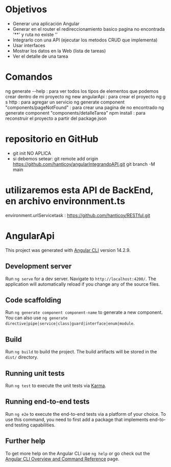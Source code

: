 # Objetivos
- Generar una aplicación Angular
- Generar en el router el redireccionamiento basico pagina no encontrada '**' y ruta no existe ''
- Integrarlo con una API (ejecutar los metodos CRUD que implementa)
- Usar interfaces
- Mostrar los datos en la Web (lista de tareas)
- Ver el detalle de una tarea

# Comandos
ng generate --help        : para ver todos los tipos de elementos que podemos crear dentro de mi proyecto
ng new angularApi         : para crear el proyecto
ng g s http               : para agregar un servicio
ng generate component "components/pageNotFound"    : para crear una pagina de no encontrado
ng generate component "components/detalleTarea"
npm install               : para reconstruir el proyecto a partir del package.json

# repositorio en GitHub
- git init NO APLICA
- si debemos setear:
git remote add origin https://github.com/hanticoy/angularIntegrandoAPI.git
git branch -M main

# utilizaremos esta API de BackEnd, en archivo environnment.ts
environment.urlServicetask : https://github.com/hanticoy/RESTful.git


# AngularApi


This project was generated with [Angular CLI](https://github.com/angular/angular-cli) version 14.2.9.

## Development server

Run `ng serve` for a dev server. Navigate to `http://localhost:4200/`. The application will automatically reload if you change any of the source files.

## Code scaffolding

Run `ng generate component component-name` to generate a new component. You can also use `ng generate directive|pipe|service|class|guard|interface|enum|module`.

## Build

Run `ng build` to build the project. The build artifacts will be stored in the `dist/` directory.

## Running unit tests

Run `ng test` to execute the unit tests via [Karma](https://karma-runner.github.io).

## Running end-to-end tests

Run `ng e2e` to execute the end-to-end tests via a platform of your choice. To use this command, you need to first add a package that implements end-to-end testing capabilities.

## Further help

To get more help on the Angular CLI use `ng help` or go check out the [Angular CLI Overview and Command Reference](https://angular.io/cli) page.
